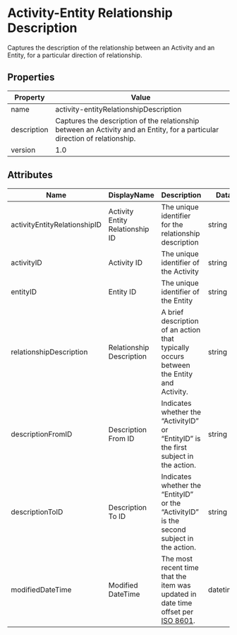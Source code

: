 # Activity-Entity Relationship Description

Captures the description of the relationship between an Activity and an Entity, for a particular direction of relationship.

## Properties

| Property    | Value                                                        |
| ----------- | ------------------------------------------------------------ |
| name        | activity-entityRelationshipDescription                       |
| description | Captures the description of the relationship between an Activity and an Entity, for a particular direction of relationship. |
| version     | 1.0                                                          |

## Attributes 

| Name         | DisplayName   | Description                           | DataType | Required? | isNullable |
| ------------ | ------------- | ------------------------------------- | -------- | --------- | ---------- |
| activityEntityRelationshipID | Activity Entity Relationship ID | The unique identifier for the relationship description | string | yes | false |
| activityID   | Activity ID   | The unique identifier of the Activity | string   | yes       | false      |
| entityID | Entity ID | The unique identifier of the Entity                          | string   | yes       | false      |
| relationshipDescription | Relationship Description | A brief description of an action that typically occurs between the Entity and Activity. | string | yes | false |
| descriptionFromID | Description From ID | Indicates whether the “ActivityID” or “EntityID” is the first subject in the action. | string | no | true |
| descriptionToID | Description To ID | Indicates whether the “EntityID” or the “ActivityID” is the second subject in the action. | string | no | true |
| modifiedDateTime             | Modified DateTime               | The most recent time that the item was updated in date time offset per [ISO 8601](https://www.wikipedia.org/wiki/ISO_8601). | datetimeoffset | no        | true       |

